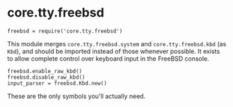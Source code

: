# core.tty.freebsd

    freebsd = require('core.tty.freebsd')

This module merges `core.tty.freebsd.system` and `core.tty.freebsd.kbd` (as
`Kbd`), and should be imported instead of those whenever possible. It exists to
allow complete control over keyboard input in the FreeBSD console.

    freebsd.enable_raw_kbd()
    freebsd.disable_raw_kbd()
    input_parser = freebsd.Kbd.new()

These are the only symbols you'll actually need.
